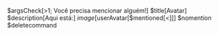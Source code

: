 $argsCheck[>1; Você precisa mencionar alguém!]
$title[Avatar]
$description[Aqui está:]
$image[$userAvatar[$mentioned[<]]]
$nomention
$deletecommand
